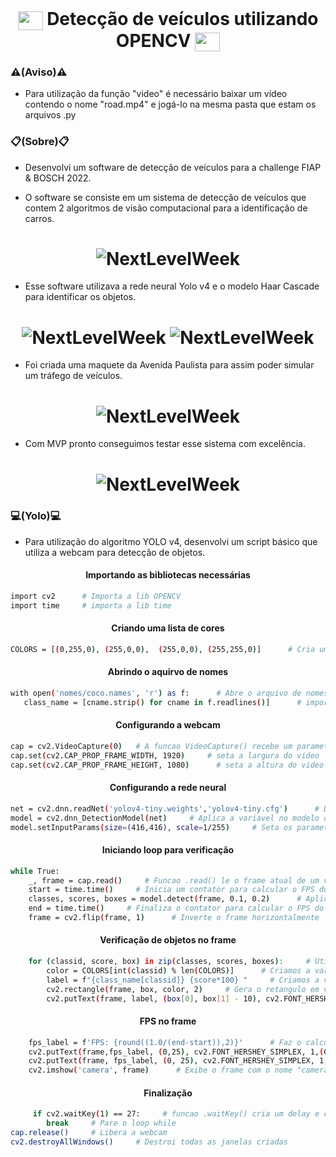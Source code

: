 <div style="display: inline_block" ><br>
  <h1 align="center">
   <img align="center" alt="mgn-Csharp" height="30" width="40" src="https://cdn.jsdelivr.net/gh/devicons/devicon/icons/opencv/opencv-original.svg"> Detecção de veículos utilizando OPENCV <img align="center" alt="mgn-Csharp" height="30" width="40" src="https://cdn.jsdelivr.net/gh/devicons/devicon/icons/opencv/opencv-original.svg">
  

### ⚠️(Aviso)⚠️
- Para utilização da função "video" é necessário baixar um vídeo contendo o nome "road.mp4" e jogá-lo na mesma pasta que estam os arquivos .py

### 📋(Sobre)📋
- Desenvolvi um software de detecção de veículos para a challenge FIAP & BOSCH 2022.

- O software se consiste em um sistema de detecção de veículos que contem 2 algoritmos de visão computacional para a identificação de carros.
<h1 align="center">
  <img alt="NextLevelWeek" title="#NextLevelWeek" src="https://user-images.githubusercontent.com/111460258/208217573-04859efa-200f-4dfc-91e0-78a4b74b4fe3.png" />
</h1>

- Esse software utilizava a rede neural Yolo v4 e o modelo Haar Cascade para identificar os objetos.

<h1 align="center">
  <img alt="NextLevelWeek" title="#NextLevelWeek" src="https://user-images.githubusercontent.com/111460258/208217871-bd2b00f1-f3d6-487e-bf1f-cf70a85e660e.png" />

  <img alt="NextLevelWeek" title="#NextLevelWeek" src="https://user-images.githubusercontent.com/111460258/208217910-f60aa7b1-9327-4f03-bfae-15db69b096a9.png" />
</h1>

- Foi criada uma maquete da Avenida Paulista para assim poder simular um tráfego de veículos.

<h1 align="center">
  <img alt="NextLevelWeek" title="#NextLevelWeek" src="https://user-images.githubusercontent.com/111460258/208218028-1b80ef7d-3699-4fc7-a441-ea6b8d0b77de.png" />
</h1>

- Com MVP pronto conseguimos testar esse sistema com excelência.

<h1 align="center">
  <img alt="NextLevelWeek" title="#NextLevelWeek" src="https://user-images.githubusercontent.com/111460258/208218088-8b93835f-da35-4174-9b3d-164de036d9e5.png" />
</h1>

### 💻(Yolo)💻

- Para utilização do algoritmo YOLO v4, desenvolvi um script básico que utiliza a webcam para detecção de objetos.

<h4 align="center">Importando as bibliotecas necessárias</h4>

```bash
import cv2      # Importa a lib OPENCV
import time     # importa a lib time
```

<h4 align="center">Criando uma lista de cores</h4>

```bash
COLORS = [(0,255,0), (255,0,0),  (255,0,0), (255,255,0)]      # Cria uma lista de cores no modelo BGR
```

<h4 align="center">Abrindo o aquirvo de nomes</h4>

```bash
with open('nomes/coco.names', 'r') as f:      # Abre o arquivo de nomes da YOLO
   class_name = [cname.strip() for cname in f.readlines()]      # importa os nomes do arquivo para uma lista
```

<h4 align="center">Configurando a webcam</h4>

```bash
cap = cv2.VideoCapture(0)   # A funcao VideoCapture() recebe um parametro que pode ser um int (referente a webcam) ou um video .mp4 em formato de str
cap.set(cv2.CAP_PROP_FRAME_WIDTH, 1920)     # seta a largura do video
cap.set(cv2.CAP_PROP_FRAME_HEIGHT, 1080)      # seta a altura do video
```

<h4 align="center">Configurando a rede neural</h4>

```bash
net = cv2.dnn.readNet('yolov4-tiny.weights','yolov4-tiny.cfg')      # Descarrega os dados dos arquivos da YOLO em uma variavel
model = cv2.dnn_DetectionModel(net)     # Aplica a variavel no modelo de treino
model.setInputParams(size=(416,416), scale=1/255)     # Seta os parametros para funcionamento do modelo 
```

<h4 align="center">Iniciando loop para verificação</h4>

```bash
while True:
    _, frame = cap.read()     # Funcao .read() le o frame atual de um video
    start = time.time()     # Inicia um contator para calcular o FPS do video
    classes, scores, boxes = model.detect(frame, 0.1, 0.2)      # Aplica o modelo de deteccao de objetos 
    end = time.time()     # Finaliza o contator para calcular o FPS do video
    frame = cv2.flip(frame, 1)      # Inverte o frame horizontalmente
```

<h4 align="center">Verificação de objetos no frame</h4>

```bash
    for (classid, score, box) in zip(classes, scores, boxes):     # Utilizando um for distribuimos os dados em listas
        color = COLORS[int(classid) % len(COLORS)]      # Criamos a variavel color para receber uma cor especifica
        label = f"{class_name[classid]} {score*100} "     # Criamos a variavel label para receber o nome do objeto e o score dele
        cv2.rectangle(frame, box, color, 2)     # Gera o retangulo em volta do objeto detectado 
        cv2.putText(frame, label, (box[0], box[1] - 10), cv2.FONT_HERSHEY_SIMPLEX, 0.5, color , 2)      # Escreve a variavel label no frame
```

<h4 align="center">FPS no frame</h4>

```bash
    fps_label = f'FPS: {round((1.0/(end-start)),2)}'      # Faz o calculo de quantos FPS contem no video
    cv2.putText(frame,fps_label, (0,25), cv2.FONT_HERSHEY_SIMPLEX, 1,(0,0,0), 5)      # Cria uma sombra no texto de FPS
    cv2.putText(frame, fps_label, (0, 25), cv2.FONT_HERSHEY_SIMPLEX, 1, (0, 255, 0), 3)     # Cria o texto de FPS
    cv2.imshow('camera', frame)      # Exibe o frame com o nome "camera"
```

<h4 align="center">Finalização</h4>

```bash
     if cv2.waitKey(1) == 27:     # funcao .waitKey() cria um delay e combinada com o if, gera uma tecla de escape
        break     # Pare o loop while 
cap.release()     # Libera a webcam
cv2.destroyAllWindows()     # Destroi todas as janelas criadas
```
